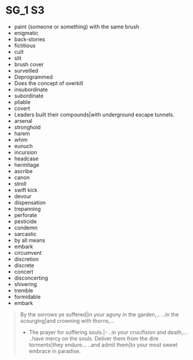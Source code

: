 # SG_1 S3

- paint (someone or something) with the same brush
- enigmatic
- back-stories
- fictitious
- cult
- slit
- brush cover
- surveilled
- Deprogrammed
- Does the concept of overkill
- insubordinate
- subordinate
- pliable
- covert
- Leaders built their compounds|with underground escape tunnels.
- arsenal
- stronghold
- harem
- whim
- eunuch
- incursion
- headcase
- hermitage
- ascribe
- canon
- stroll
- swift kick
- devour
- dispensation
- trepanning
- perforate
- pesticide
- condemn
- sarcastic
- by all means
- embark
- circumvent
- discretion
- discrete
- concert
- disconcerting
- shivering
- tremble
- formidable
- embark

> By the sorrows ye suffered|in your agony in the garden,...
> ..in the scourging|and crowning with thorns,...
>
> - The prayer for suffering souls.|- ..in your crucifixion and death,...
> ..have mercy on the souls.
> Deliver them from the dire torments|they endure...
> ..and admit them|to your most sweet embrace in paradise.
